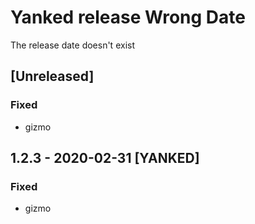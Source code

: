 # Yanked release Wrong Date
The release date doesn't exist
## [Unreleased]
### Fixed
- gizmo
## 1.2.3 - 2020-02-31 [YANKED]
### Fixed
- gizmo
